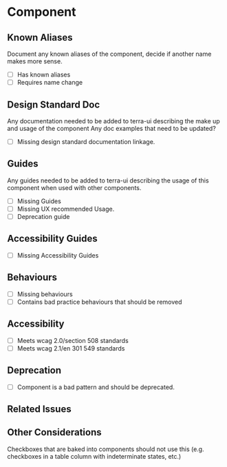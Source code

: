# Component

##  Known Aliases
Document any known aliases of the component, decide if another name makes more sense.
- [ ] Has known aliases
- [ ] Requires name change

## Design Standard Doc
Any documentation needed to be added to terra-ui describing the make up and usage of the component
Any doc examples that need to be updated?
- [ ] Missing design standard documentation linkage.

## Guides
Any guides needed to be added to terra-ui describing the usage of this component when used with other components.
- [ ] Missing Guides
- [ ] Missing UX recommended Usage.
- [ ] Deprecation guide

## Accessibility Guides
- [ ] Missing Accessibility Guides

## Behaviours
- [ ] Missing behaviours
- [ ] Contains bad practice behaviours that should be removed

## Accessibility
- [ ] Meets wcag 2.0/section 508 standards
- [ ] Meets wcag 2.1/en 301 549 standards

## Deprecation
- [ ] Component is a bad pattern and should be deprecated.

## Related Issues

## Other Considerations
Checkboxes that are baked into components should not use this (e.g. checkboxes in a table column with indeterminate states, etc.)
